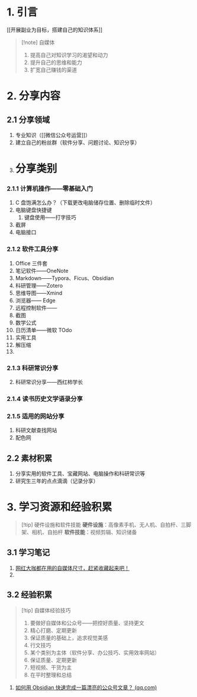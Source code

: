 # 1. 引言
[[开展副业为目标，搭建自己的知识体系]]
>[!note] 自媒体
>1. 提高自己对知识学习的渴望和动力
>2. 提升自己的思维和能力
>3. 扩宽自己赚钱的渠道
# 2. 分享内容
## 2.1 分享领域
1. 专业知识（[[微信公众号运营]]）
2. 建立自己的粉丝群（软件分享、问题讨论、知识分享）
3. # 分享类别

### 2.1.1 计算机操作——零基础入门
1. C 盘饱满怎么办？（下载更改电脑储存位置、删除临时文件）
2.  电脑键盘快捷键
	1. 键盘使用——打字技巧
3. 截屏
4. 电脑接口


### 2.1.2 软件工具分享

1. Office 三件套
2. 笔记软件——OneNote
3. Markdown——Typora、Ficus、Obsidian
4. 科研管理——Zotero
5. 思维导图——Xmind
6. 浏览器—— Edge
7. 远程控制软件——
8. 截图
9. 数学公式
10. 日历清单——微软 TOdo
11. 实用工具
12. 解压缩
13. 

### 2.1.3 科研常识分享
2. 科研常识分享——西红柿学长

### 2.1.4 读书历史文学语录分享


### 2.1.5 适用的网站分享
1. 科研文献查找网站
2. 配色网


## 2.2 素材积累
1. 分享实用的软件工具、宝藏网站、电脑操作和科研常识等
2. 研究生三年的点点滴滴（记录分享）

# 3. 学习资源和经验积累
> [!tip] 硬件设施和软件技能
> **硬件设施**：高像素手机、无人机、自拍杆、三脚架、相机、自拍杆
> **软件技能**：视频剪辑、知识储备
> 
## 3.1 学习笔记
1. [网红大咖都在用的自媒体尺寸，赶紧收藏起来吧！](https://mp.weixin.qq.com/s/4HHxYESzycg-2WkexTGaSQ)
2. 

## 3.2 经验积累
> [!tip] 自媒体经验技巧
> 1. 要做好自媒体和公众号——把控好质量、坚持更文
> 2. 精心打磨、定期更新
> 3. 保证质量的基础上，追求视觉美感
> 4. 行文技巧
> 5. 某个类别为主体（软件分享、办公技巧、实用效率网站）
> 6. 保证质量、定期更新
> 7. 短视频、干货为主
> 8. 在平时整理和总结
1. [如何用 Obsidian 快速完成一篇漂亮的公众号文章？ (qq.com)](https://mp.weixin.qq.com/s/kye2fOLOfvv7EavAeUwtIg)
